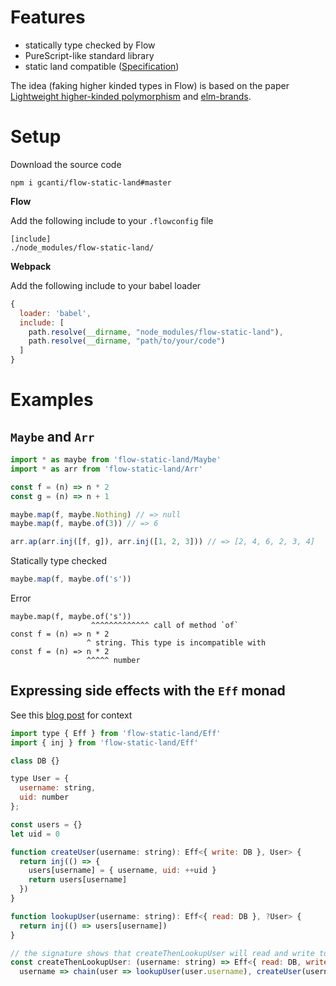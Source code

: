 # Features

- statically type checked by Flow
- PureScript-like standard library
- static land compatible ([Specification](https://github.com/rpominov/static-land))

The idea (faking higher kinded types in Flow) is based on the paper [Lightweight higher-kinded polymorphism](https://www.cl.cam.ac.uk/~jdy22/papers/lightweight-higher-kinded-polymorphism.pdf) and [elm-brands](https://github.com/joneshf/elm-brands).

# Setup

Download the source code

```
npm i gcanti/flow-static-land#master
```

**Flow**

Add the following include to your `.flowconfig` file

```
[include]
./node_modules/flow-static-land/
```

**Webpack**

Add the following include to your babel loader

```js
{
  loader: 'babel',
  include: [
    path.resolve(__dirname, "node_modules/flow-static-land"),
    path.resolve(__dirname, "path/to/your/code")
  ]
}
```

# Examples

## `Maybe` and `Arr`

```js
import * as maybe from 'flow-static-land/Maybe'
import * as arr from 'flow-static-land/Arr'

const f = (n) => n * 2
const g = (n) => n + 1

maybe.map(f, maybe.Nothing) // => null
maybe.map(f, maybe.of(3)) // => 6

arr.ap(arr.inj([f, g]), arr.inj([1, 2, 3])) // => [2, 4, 6, 2, 3, 4]
```

Statically type checked

```js
maybe.map(f, maybe.of('s'))
```

Error

```
maybe.map(f, maybe.of('s'))
                  ^^^^^^^^^^^^^ call of method `of`
const f = (n) => n * 2
                 ^ string. This type is incompatible with
const f = (n) => n * 2
                 ^^^^^ number
```

## Expressing side effects with the `Eff` monad

See this [blog post](https://medium.com/@gcanti/the-eff-monad-implemented-in-flow-40803670c3eb#.sj4m00hpe) for context

```js
import type { Eff } from 'flow-static-land/Eff'
import { inj } from 'flow-static-land/Eff'

class DB {}

type User = {
  username: string,
  uid: number
};

const users = {}
let uid = 0

function createUser(username: string): Eff<{ write: DB }, User> {
  return inj(() => {
    users[username] = { username, uid: ++uid }
    return users[username]
  })
}

function lookupUser(username: string): Eff<{ read: DB }, ?User> {
  return inj(() => users[username])
}

// the signature shows that createThenLookupUser will read and write to the db
const createThenLookupUser: (username: string) => Eff<{ read: DB, write: DB }, ?User> =
  username => chain(user => lookupUser(user.username), createUser(username))
```
